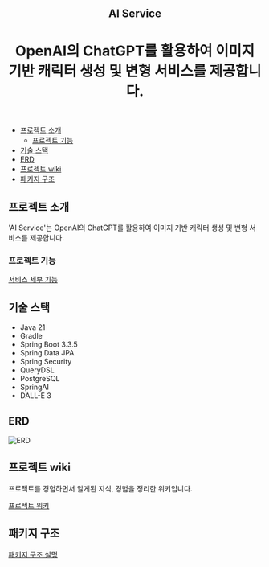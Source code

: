 <div align="center">
  <br>
  <h2> AI Service </h2>
  <h1> OpenAI의 ChatGPT를 활용하여 이미지 기반 캐릭터 생성 및 변형 서비스를 제공합니다.</h1>
</div>
<br>

- [프로젝트 소개](#프로젝트-소개)
    * [프로젝트 기능](#프로젝트-기능)
- [기술 스택](#기술-스택)
- [ERD](#erd)
- [프로젝트 wiki](#프로젝트-wiki)
- [패키지 구조](#패키지-구조)


## 프로젝트 소개

'AI Service'는 OpenAI의 ChatGPT를 활용하여 이미지 기반 캐릭터 생성 및 변형 서비스를 제공합니다.

### 프로젝트 기능

[서비스 세부 기능](/docs/service_detail.md)

## 기술 스택

- Java 21
- Gradle 
- Spring Boot 3.3.5
- Spring Data JPA
- Spring Security
- QueryDSL 
- PostgreSQL
- SpringAI
- DALL-E 3

## ERD

![ERD](https://github.com/user-attachments/assets/a4fd6249-89f7-4535-bae8-9a87d4bedb81)

## 프로젝트 wiki

프로젝트를 경험하면서 알게된 지식, 경험을 정리한 위키입니다.

[프로젝트 위키](https://few-monkey-6ee.notion.site/154a674672d98052a540f4563108db49?v=154a674672d981cab258000ca4218a60)

## 패키지 구조

[패키지 구조 설명](/docs/package_structure.md)

